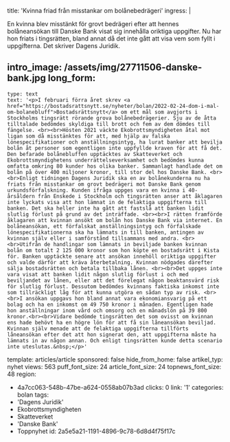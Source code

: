 title: 'Kvinna friad från misstankar om bolånebedrägeri'
ingress: |
  <p>En kvinna blev misstänkt för grovt bedrägeri efter att hennes bolåneansökan till Danske Bank visat sig innehålla oriktiga uppgifter. Nu har hon friats i tingsrätten, bland annat då det inte gått att visa vem som fyllt i uppgifterna. Det skriver Dagens Juridik.
  </p>
  
intro_image: /assets/img/27711506-danske-bank.jpg
long_form:
  -
    type: text
    text: '<p>I februari förra året skrev <a href="https://bostadsrattsnytt.se/nyheter/bolan/2022-02-24-dom-i-mal-om-bolanebluff">Bostadsrättsnytt</a> om ett mål som avgjorts i Stockholms tingsrätt rörande grova bolånebedrägerier. Sju av de åtta tilltalade bedömdes skyldiga till brott och fem av dem dömdes till fängelse. <br><br>Hösten 2021 väckte Ekobrottsmyndigheten åtal mot ligan som då misstänktes för att, med hjälp av falska lönespecifikationer och anställningsintyg, ha lurat banker att bevilja bolån åt personer som egentligen inte uppfyllde kraven för att få det. Den befarade bolånebluffen upptäcktes av Skatteverket och Ekobrottsmyndighetens underrättelseverksamhet och bedömdes kunna omfatta omkring 80 kunder hos olika banker. Sammanlagt handlade det om bolån på över 400 miljoner kronor, till stor del hos Danske Bank. <br><br>Enligt tidningen Dagens Juridik ska en av bolånekunderna nu ha friats från misstankar om grovt bedrägeri mot Danske Bank genom urkundsförfalskning. Kunden ifråga uppges vara en kvinna i 40-årsåldern från Enskede i Stockholm och tingsrätten anser att åklagaren inte lyckats visa att hon lämnat in de felaktiga uppgifterna till banken. Det ska heller inte ha gått att fastslå att banken lidit slutlig förlust på grund av det inträffade. <br><br>I rätten framförde åklagaren att kvinnan ansökt om bolån hos Danske Bank via internet. En bolåneansökan, ett förfalskat anställningsintyg och förfalskade lönespecifikationerna ska ha lämnats in till banken, antingen av kvinnan själv eller i samförstånd tillsammans med andra. <br><br>Utifrån de handlingar som lämnats in beviljade banken kvinnan bolån om totalt 2 125 000 kronor som hon köpte en bostadsrätt i Kista för. Banken upptäckte senare att ansökan innehöll oriktiga uppgifter och valde därför att kräva återbetalning. Kvinnan nödgades därefter sälja bostadsrätten och betala tillbaka lånen. <br><br>Det uppges inte vara visat att banken lidit någon slutlig förlust i och med beviljandet av lånen, eller att det förelegat någon beaktansvärd risk för slutlig förlust. Dessutom bedömdes kvinnans faktiska inkomst inte som tillräckligt låg för att kunna utgöra en sådan typ av risk. <br><br>I ansökan uppgavs hon bland annat vara ekonomiansvarig på ett bolag och ha en inkomst om 49 750 kronor i månaden. Egentligen hade hon anställningar inom vård och omsorg och en månadslön på 39 800 kronor.<br><br>Vidare bedömde tingsrätten det som ovisst om kvinnan ens hade behövt ha en högre lön för att få sin låneansökan beviljad. Kvinnan själv menade att de felaktiga uppgifterna tillförts låneansökan efter det att hon signerat den, att uppgifterna måste ha lämnats in av någon annan. Och enligt tingsrätten kunde detta scenario inte uteslutas.&nbsp;</p>'
template: articles/article
sponsored: false
hide_from_home: false
artikel_typ: nyhet
views: 563
puff_font_size: 24
article_font_size: 24
topnews_font_size: 48
region:
  - 4a7cc063-548b-47be-a624-0558ab07b3ad
clicks: 0
link: '1'
categories: bolan
tags:
  - 'Dagens Juridik'
  - Ekobrottsmyndigheten
  - Skatteverket
  - 'Danske Bank'
  - Toppnyhet
id: 2a5e5a21-1191-4896-9c78-6d8d4f75f17c
